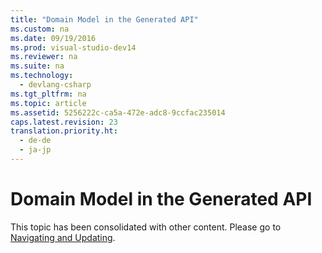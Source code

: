 ```yaml
---
title: "Domain Model in the Generated API"
ms.custom: na
ms.date: 09/19/2016
ms.prod: visual-studio-dev14
ms.reviewer: na
ms.suite: na
ms.technology: 
  - devlang-csharp
ms.tgt_pltfrm: na
ms.topic: article
ms.assetid: 5256222c-ca5a-472e-adc8-9ccfac235014
caps.latest.revision: 23
translation.priority.ht: 
  - de-de
  - ja-jp
---
```

# Domain Model in the Generated API
This topic has been consolidated with other content. Please go to [Navigating and Updating](../Topic/Navigating%20and%20Updating%20a%20Model%20in%20Program%20Code.md).